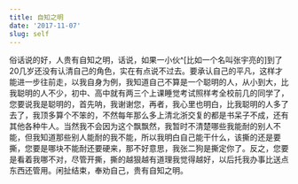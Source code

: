 ```yaml
---
title: 自知之明
date: '2017-11-07'
slug: self
---
```

俗话说的好，人贵有自知之明，话说，如果一小伙^[比如一个名叫张宇亮的]到了20几岁还没有认清自己的角色，实在有点说不过去。要承认自己的平凡，这样才能进一步往前走，以我自身为例，我知道自己不算是一个聪明的人，从小到大，比我聪明的人不少，初中、高中就有两三个上课睡觉考试照样考全校前几的同学了，您要说我是聪明的，首先呐，我谢谢您，再者，我心里也明白，比我聪明的人多了去了，我顶多算个不笨的，不然每年那么多上清北浙交复的都是书呆子不成，还有其他各种牛人。当然我不会因为这个飘飘然，我暂时不清楚哪些我能耐的别人不能，但我知道那些别人能耐的我不能，所以我明白自己能干什么，该撕的还是要撕，您要是哪块不能耐还要硬来，那不好意思，我张二狗是撕定你了。反之，您要是看着我哪不对，尽管开撕，撕的越狠越有道理我觉得越好，以后托我办事比送点东西还管用。闲扯结束，奉劝自己，贵有自知之明。
